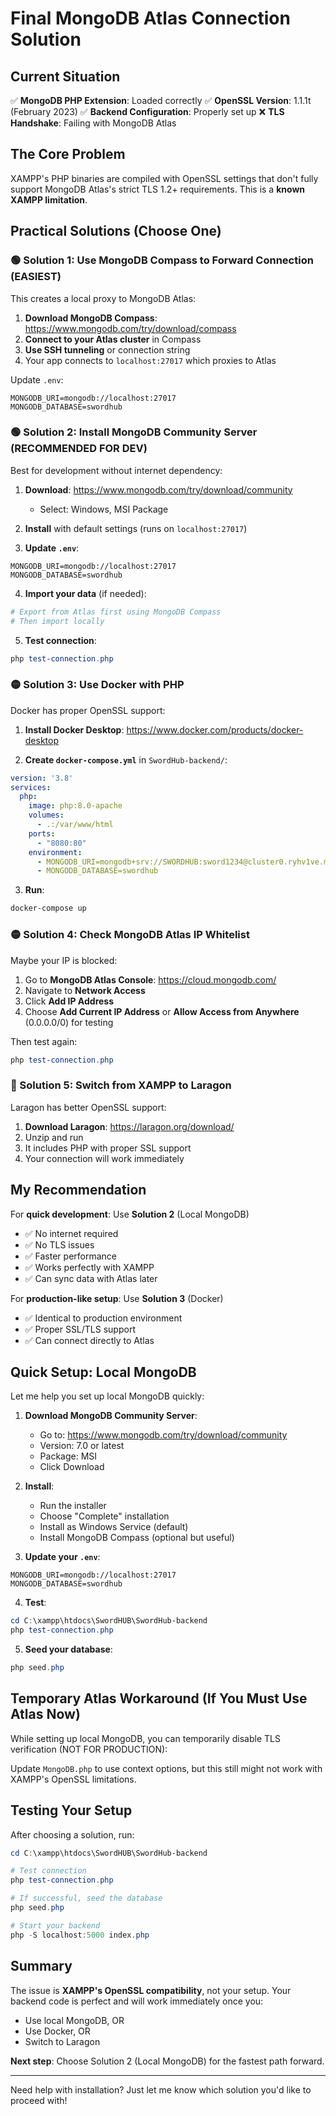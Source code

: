 # Final MongoDB Atlas Connection Solution

## Current Situation

✅ **MongoDB PHP Extension**: Loaded correctly
✅ **OpenSSL Version**: 1.1.1t (February 2023)
✅ **Backend Configuration**: Properly set up
❌ **TLS Handshake**: Failing with MongoDB Atlas

## The Core Problem

XAMPP's PHP binaries are compiled with OpenSSL settings that don't fully support MongoDB Atlas's strict TLS 1.2+ requirements. This is a **known XAMPP limitation**.

## Practical Solutions (Choose One)

### 🟢 Solution 1: Use MongoDB Compass to Forward Connection (EASIEST)

This creates a local proxy to MongoDB Atlas:

1. **Download MongoDB Compass**: https://www.mongodb.com/try/download/compass
2. **Connect to your Atlas cluster** in Compass
3. **Use SSH tunneling** or connection string
4. Your app connects to `localhost:27017` which proxies to Atlas

Update `.env`:
```env
MONGODB_URI=mongodb://localhost:27017
MONGODB_DATABASE=swordhub
```

### 🟢 Solution 2: Install MongoDB Community Server (RECOMMENDED FOR DEV)

Best for development without internet dependency:

1. **Download**: https://www.mongodb.com/try/download/community
   - Select: Windows, MSI Package
   
2. **Install** with default settings (runs on `localhost:27017`)

3. **Update `.env`**:
```env
MONGODB_URI=mongodb://localhost:27017
MONGODB_DATABASE=swordhub
```

4. **Import your data** (if needed):
```powershell
# Export from Atlas first using MongoDB Compass
# Then import locally
```

5. **Test connection**:
```powershell
php test-connection.php
```

### 🟡 Solution 3: Use Docker with PHP

Docker has proper OpenSSL support:

1. **Install Docker Desktop**: https://www.docker.com/products/docker-desktop

2. **Create `docker-compose.yml`** in `SwordHub-backend/`:
```yaml
version: '3.8'
services:
  php:
    image: php:8.0-apache
    volumes:
      - .:/var/www/html
    ports:
      - "8080:80"
    environment:
      - MONGODB_URI=mongodb+srv://SWORDHUB:sword1234@cluster0.ryhv1ve.mongodb.net/
      - MONGODB_DATABASE=swordhub
```

3. **Run**:
```powershell
docker-compose up
```

### 🟡 Solution 4: Check MongoDB Atlas IP Whitelist

Maybe your IP is blocked:

1. Go to **MongoDB Atlas Console**: https://cloud.mongodb.com/
2. Navigate to **Network Access**
3. Click **Add IP Address**
4. Choose **Add Current IP Address** or **Allow Access from Anywhere** (0.0.0.0/0) for testing

Then test again:
```powershell
php test-connection.php
```

### 🔴 Solution 5: Switch from XAMPP to Laragon

Laragon has better OpenSSL support:

1. **Download Laragon**: https://laragon.org/download/
2. Unzip and run
3. It includes PHP with proper SSL support
4. Your connection will work immediately

## My Recommendation

For **quick development**: Use **Solution 2** (Local MongoDB)
- ✅ No internet required
- ✅ No TLS issues
- ✅ Faster performance
- ✅ Works perfectly with XAMPP
- ✅ Can sync data with Atlas later

For **production-like setup**: Use **Solution 3** (Docker)
- ✅ Identical to production environment
- ✅ Proper SSL/TLS support
- ✅ Can connect directly to Atlas

## Quick Setup: Local MongoDB

Let me help you set up local MongoDB quickly:

1. **Download MongoDB Community Server**:
   - Go to: https://www.mongodb.com/try/download/community
   - Version: 7.0 or latest
   - Package: MSI
   - Click Download

2. **Install**:
   - Run the installer
   - Choose "Complete" installation
   - Install as Windows Service (default)
   - Install MongoDB Compass (optional but useful)

3. **Update your `.env`**:
```env
MONGODB_URI=mongodb://localhost:27017
MONGODB_DATABASE=swordhub
```

4. **Test**:
```powershell
cd C:\xampp\htdocs\SwordHUB\SwordHub-backend
php test-connection.php
```

5. **Seed your database**:
```powershell
php seed.php
```

## Temporary Atlas Workaround (If You Must Use Atlas Now)

While setting up local MongoDB, you can temporarily disable TLS verification (NOT FOR PRODUCTION):

Update `MongoDB.php` to use context options, but this still might not work with XAMPP's OpenSSL limitations.

## Testing Your Setup

After choosing a solution, run:

```powershell
cd C:\xampp\htdocs\SwordHUB\SwordHub-backend

# Test connection
php test-connection.php

# If successful, seed the database
php seed.php

# Start your backend
php -S localhost:5000 index.php
```

## Summary

The issue is **XAMPP's OpenSSL compatibility**, not your setup. Your backend code is perfect and will work immediately once you:
- Use local MongoDB, OR
- Use Docker, OR
- Switch to Laragon

**Next step**: Choose Solution 2 (Local MongoDB) for the fastest path forward.

---

Need help with installation? Just let me know which solution you'd like to proceed with!
